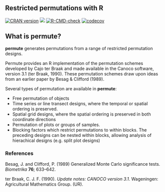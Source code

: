 ## Restricted permutations with R

[![CRAN version](https://www.r-pkg.org/badges/version/permute)](https://cran.r-project.org/package=permute)
[![](https://cranlogs.r-pkg.org/badges/grand-total/permute)](https://cran.r-project.org/package=permute)
[![R-CMD-check](https://github.com/gavinsimpson/permute/workflows/R-CMD-check/badge.svg)](https://github.com/gavinsimpson/cocorresp/actions)
[![codecov](https://codecov.io/gh/gavinsimpson/permute/graph/badge.svg?token=2FYEfBBSJ7)](https://codecov.io/gh/gavinsimpson/permute)

## What is permute?

**permute** generates permutations from a range of restricted 
permutation designs.

Permute provides an R implementation of the permutation schemes 
developed by Cajo ter Braak and made available in the Canoco software, 
version 3.1 (ter Braak, 1990). These permutation schemes draw upon 
ideas from an earlier paper by Besag & Clifford (1989).

Several types of permutation are available in **permute**:

 * Free permutation of objects
 * Time series or line transect designs, where the temporal or spatial ordering is preserved.
 * Spatial grid designs, where the spatial ordering is preserved in both coordinate directions
 * Permutation of plots or groups of samples.
 * Blocking factors which restrict permutations to within blocks. The preceding designs can be nested within blocks, allowing analysis of hierachical designs (e.g. split plot designs)

### References

Besag, J. and Clifford, P. (1989) Generalized Monte Carlo significance tests. *Biometrika* **76**; 633&ndash;642.

ter Braak, C. J. F. (1990). *Update notes: CANOCO version 3.1*. Wageningen: Agricultural Mathematics Group. (UR).
